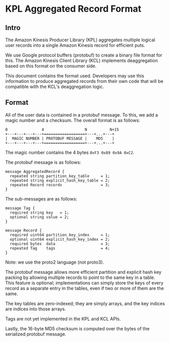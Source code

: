 # KPL Aggregated Record Format

## Intro 

The Amazon Kinesis Producer Library (KPL) aggregates multiple logical user records into a single Amazon Kinesis record for efficient puts.

We use Google protocol buffers (protobuf) to create a binary file format for this. The Amazon Kinesis Client Library (KCL) implements deaggregation based on this format on the consumer side. 

This document contains the format used. Developers may use this information to produce aggregated records from their own code that will be compatible with the KCL's deaggregation logic.

## Format

All of the user data is contained in a protobuf message. To this, we add a magic number and a checksum. The overall format is as follows:

```
0               4                  N          N+15
+---+---+---+---+==================+---+...+---+
|  MAGIC NUMBER | PROTOBUF MESSAGE |    MD5    |
+---+---+---+---+==================+---+...+---+

```

The magic number contains the 4 bytes `0xF3 0x89 0x9A 0xC2`.

The protobuf message is as follows:

```
message AggregatedRecord {
  repeated string partition_key_table     = 1;
  repeated string explicit_hash_key_table = 2;
  repeated Record records                 = 3;
}
```

The sub-messages are as follows:

```
message Tag {
  required string key   = 1;
  optional string value = 2;
}

message Record {
  required uint64 partition_key_index     = 1;
  optional uint64 explicit_hash_key_index = 2;
  required bytes  data                    = 3;
  repeated Tag    tags                    = 4;
}
```

Note: we use the proto2 language (not proto3).

The protobuf message allows more efficient partition and explicit hash key packing by allowing multiple records to point to the same key in a table. This feature is optional; implementations can simply store the keys of every record as a separate entry in the tables, even if two or more of them are the same.

The key tables are zero-indexed; they are simply arrays, and the key indices are indices into those arrays.

Tags are not yet implemented in the KPL and KCL APIs.

Lastly, the 16-byte MD5 checksum is computed over the bytes of the serialized protobuf message.
